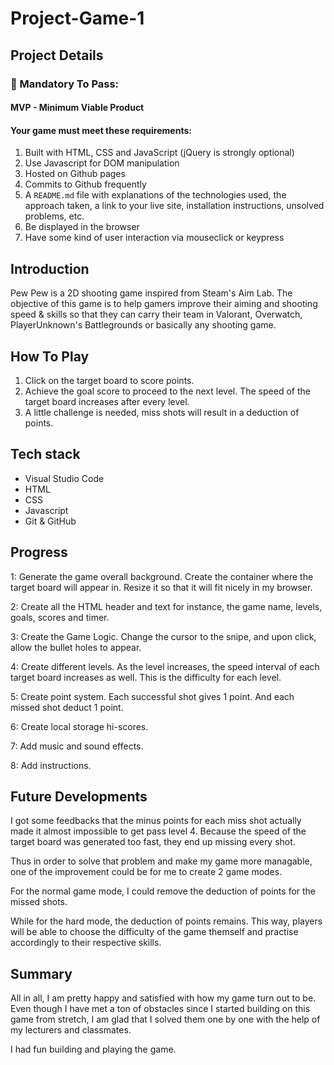 # Project-Game-1
## Project Details

### &#x1F534; Mandatory To Pass:

#### MVP - Minimum Viable Product

#### Your game must meet these requirements:

1. Built with HTML, CSS and JavaScript (jQuery is strongly optional)
2. Use Javascript for DOM manipulation
3. Hosted on Github pages<br>
4. Commits to Github frequently<br>
5. A `README.md` file with explanations of the technologies used, the approach taken, a link to your live site, installation instructions, unsolved problems, etc.
6. Be displayed in the browser
7. Have some kind of user interaction via mouseclick or keypress


## Introduction
Pew Pew is a 2D shooting game inspired from Steam's Aim Lab. The objective of this game is to help gamers improve their aiming and shooting speed & skills so that they can carry their team in Valorant, Overwatch, PlayerUnknown's Battlegrounds or basically any shooting game.

## How To Play
1. Click on the target board to score points.
2. Achieve the goal score to proceed to the next level. The speed of the target board increases after every level.
3. A little challenge is needed, miss shots will result in a deduction of points.

## Tech stack
* Visual Studio Code
* HTML
* CSS
* Javascript
* Git & GitHub


## Progress
1: Generate the game overall background. Create the container where the target board will appear in. Resize it so that it will fit nicely in my browser. 

2: Create all the HTML header and text for instance, the game name, levels, goals, scores and timer.

3: Create the Game Logic. Change the cursor to the snipe, and upon click, allow the bullet holes to appear.

4: Create different levels. As the level increases, the speed interval of each target board increases as well. This is the difficulty for each level.

5: Create point system. Each successful shot gives 1 point. And each missed shot deduct 1 point. 

6: Create local storage hi-scores. 

7: Add music and sound effects. 

8: Add instructions.

## Future Developments
I got some feedbacks that the minus points for each miss shot actually made it almost impossible to get pass level 4. Because the speed of the target board was generated too fast, they end up missing every shot.

Thus in order to solve that problem and make my game more managable, one of the improvement could be for me to create 2 game modes. 

For the normal game mode, I could remove the deduction of points for the missed shots. 

While for the hard mode, the deduction of points remains. 
This way, players will be able to choose the difficulty of the game themself and practise accordingly to their respective skills.

## Summary 
All in all, I am pretty happy and satisfied with how my game turn out to be. Even though I have met a ton of obstacles since I started building on this game from stretch, I am glad that I solved them one by one with the help of my lecturers and classmates. 

I had fun building and playing the game.
